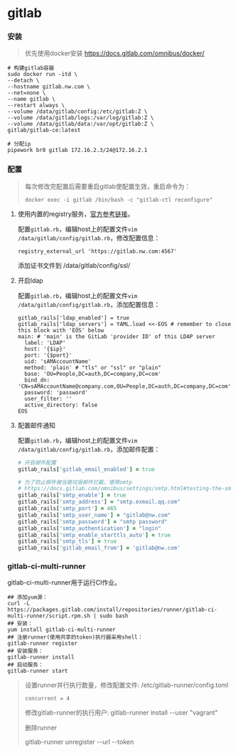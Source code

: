 # gitlab

### 安装

> 优先使用docker安装 https://docs.gitlab.com/omnibus/docker/

```Shell
# 构建gitlab容器
sudo docker run -itd \
--detach \
--hostname gitlab.nw.com \
--net=none \
--name gitlab \
--restart always \
--volume /data/gitlab/config:/etc/gitlab:Z \
--volume /data/gitlab/logs:/var/log/gitlab:Z \
--volume /data/gitlab/data:/var/opt/gitlab:Z \
gitlab/gitlab-ce:latest

# 分配ip
pipework br0 gitlab 172.16.2.3/24@172.16.2.1
```

### 配置

> 每次修改完配置后需要重启gitlab使配置生效，重启命令为：
>
> ```shell
> docker exec -i gitlab /bin/bash -c "gitlab-ctl reconfigure"
> ```

1. 使用内置的registry服务，[官方参考链接](https://docs.gitlab.com/ce/administration/container_registry.html#configure-container-registry-under-an-existing-gitlab-domain)。

   配置`gitlab.rb`，编辑host上的配置文件`vim /data/gitlab/config/gitlab.rb`，修改配置信息：

   ```shell
   registry_external_url 'https://gitlab.nw.com:4567'
   ```

   添加证书文件到 /data/gitlab/config/ssl/ 

2. 开启ldap

   配置`gitlab.rb`，编辑host上的配置文件`vim /data/gitlab/config/gitlab.rb`，添加配置信息：

   ```shell
   gitlab_rails['ldap_enabled'] = true
   gitlab_rails['ldap_servers'] = YAML.load <<-EOS # remember to close this block with 'EOS' below
   main: # 'main' is the GitLab 'provider ID' of this LDAP server
     label: 'LDAP'
     host: '{$ip}'
     port: '{$port}'
     uid: 'sAMAccountName'
     method: 'plain' # "tls" or "ssl" or "plain"
     base: 'OU=People,DC=auth,DC=company,DC=com'
     bind_dn: 'CN=sAMAccountName@company.com,OU=People,DC=auth,DC=company,DC=com'
     password: 'password'
     user_filter: ''
     active_directory: false
   EOS
   ```

3. 配置邮件通知

   配置`gitlab.rb`，编辑host上的配置文件`vim /data/gitlab/config/gitlab.rb`，添加邮件配置：

   ```ruby
   # 开启邮件配置
   gitlab_rails['gitlab_email_enabled'] = true

   # 为了防止邮件被当做垃圾邮件拦截，使用smtp
   # https://docs.gitlab.com/omnibus/settings/smtp.html#testing-the-smtp-configuration
   gitlab_rails['smtp_enable'] = true
   gitlab_rails['smtp_address'] = "smtp.exmail.qq.com"
   gitlab_rails['smtp_port'] = 465
   gitlab_rails['smtp_user_name'] = "gitlab@nw.com"
   gitlab_rails['smtp_password'] = "smtp password"
   gitlab_rails['smtp_authentication'] = "login"
   gitlab_rails['smtp_enable_starttls_auto'] = true
   gitlab_rails['smtp_tls'] = true
   gitlab_rails['gitlab_email_from'] = 'gitlab@nw.com'
   ```

### gitlab-ci-multi-runner

gitlab-ci-multi-runner用于运行CI作业。

```shell
## 添加yum源：
curl -L https://packages.gitlab.com/install/repositories/runner/gitlab-ci-multi-runner/script.rpm.sh | sudo bash
## 安装：
yum install gitlab-ci-multi-runner
## 注册runner(使用共享的token)执行器采用shell：
gitlab-runner register
## 安装服务：
gitlab-runner install
## 启动服务：
gitlab-runner start
```

> 设置runner并行执行数量，修改配置文件: /etc/gitlab-runner/config.toml
>
> ```
> concurrent = 4
> ```
>
> 修改gitlab-runner的执行用户: gitlab-runner install --user "vagrant"
>
> 删除runner
>
> gitlab-runner unregister --url  --token